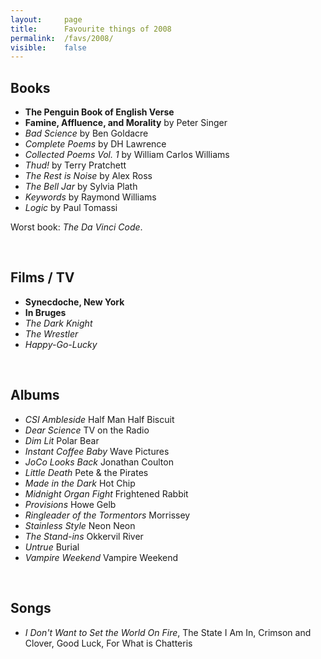 ```yaml
---
layout:     page
title:      Favourite things of 2008
permalink:  /favs/2008/
visible:    false
---
```


## Books

* **The Penguin Book of English Verse**
* **Famine, Affluence, and Morality** by Peter Singer
* _Bad Science_ by Ben Goldacre
* _Complete Poems_ by DH Lawrence
* _Collected Poems Vol. 1_ by William Carlos Williams
* _Thud!_ by Terry Pratchett
* _The Rest is Noise_ by Alex Ross
* _The Bell Jar_ by Sylvia Plath
* _Keywords_ by Raymond Williams
* _Logic_ by Paul Tomassi

Worst book: _The Da Vinci Code_.

<br>

## Films / TV

* **Synecdoche, New York**
* **In Bruges**
* _The Dark Knight_
* _The Wrestler_
* _Happy-Go-Lucky_


<br>

## Albums

* _CSI Ambleside_	Half Man Half Biscuit
* _Dear Science_	TV on the Radio
* _Dim Lit_	Polar Bear
* _Instant Coffee Baby_	Wave Pictures
* _JoCo Looks Back_	Jonathan Coulton
* _Little Death_	Pete & the Pirates
* _Made in the Dark_	Hot Chip
* _Midnight Organ Fight_	Frightened Rabbit
* _Provisions_ 	Howe Gelb
* _Ringleader of the Tormentors_	Morrissey
* _Stainless Style_	Neon Neon
* _The Stand-ins_	Okkervil River
* _Untrue_	Burial
* _Vampire Weekend_	Vampire Weekend

<br>

## Songs

* _I Don't Want to Set the World On Fire_, 
The State I Am In, 
Crimson and Clover, 
Good Luck, 
For What is Chatteris
